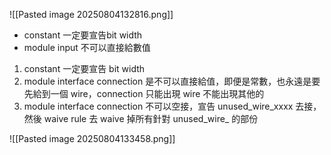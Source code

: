 ![[Pasted image 20250804132816.png]]

- constant 一定要宣告bit width
- module input 不可以直接給數值

1. constant 一定要宣告 bit width
2. module interface connection 是不可以直接給值，即便是常數，也永遠是要先給到一個 wire，connection 只能出現 wire 不能出現其他的
3. module interface connection 不可以空接，宣告 unused_wire_xxxx 去接，然後 waive rule 去 waive 掉所有針對 unused_wire_ 的部份

![[Pasted image 20250804133458.png]]